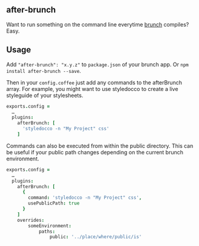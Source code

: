 ## after-brunch
Want to run something on the command line everytime [brunch](http://brunch.io) compiles? Easy.

## Usage
Add `"after-brunch": "x.y.z"` to `package.json` of your brunch app.
Or `npm install after-brunch --save`.

Then in your `config.coffee` just add any commands to the afterBrunch array.
For example, you might want to use styledocco to create a live styleguide of your stylesheets.

```coffeescript
exports.config =
  …
  plugins:
    afterBrunch: [
      'styledocco -n "My Project" css'
    ]
```

Commands can also be executed from within the public directory. This can be useful if your public path changes depending on the current brunch environment.

```coffeescript
exports.config =
  …
  plugins:
    afterBrunch: [
      {
        command: 'styledocco -n "My Project" css',
        usePublicPath: true
      }
    ]
    overrides:
        someEnvironment:
            paths:
                public: '../place/where/public/is'
```

